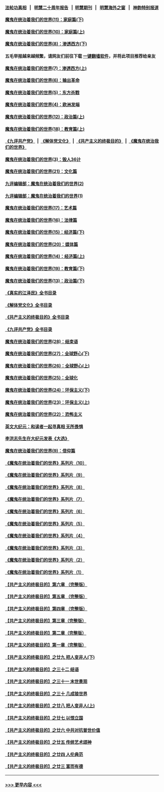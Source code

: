 #### [法轮功真相](https://github.com/gfw-breaker/truth/blob/master/README.md?t=0) &nbsp;&nbsp;|&nbsp;&nbsp; [明慧二十周年报告](https://github.com/gfw-breaker/mh-reports/blob/master/README.md?t=0) &nbsp;&nbsp;|&nbsp;&nbsp;[明慧期刊](https://github.com/gfw-breaker/mh-qikan) &nbsp;&nbsp;|&nbsp;&nbsp; [明慧海外之窗](https://github.com/gfw-breaker/mh-news/blob/master/README.md?t=0) &nbsp;&nbsp;|&nbsp;&nbsp; [神韵特别报道](https://github.com/gfw-breaker/mh-news/blob/master/shenyun.md?t=0)
#### [魔鬼在统治着我们的世界(11)：家庭篇(下)](../pages/nsc422/n10440961.md?t=12171401) 
#### [魔鬼在统治着我们的世界(10)：家庭篇(上)](../pages/nsc422/n10435448.md?t=12171401) 
#### [魔鬼在统治着我们的世界(8)：渗透西方(下)](../pages/nsc422/n10429603.md?t=12171401) 
#### 五毛举报越来越频繁，请网友们前往下载 [一键翻墙软件](https://github.com/gfw-breaker/ssr-accounts)，并将此项目推荐给亲友
#### [魔鬼在统治着我们的世界(7)：渗透西方(上)](../pages/nsc422/n10426013.md?t=12171401) 
#### [魔鬼在统治着我们的世界(6)：输出革命](../pages/nsc422/n10421536.md?t=12171401) 
#### [魔鬼在统治着我们的世界(5)：东方杀戮](../pages/nsc422/n10417707.md?t=12171401) 
#### [魔鬼在统治着我们的世界(4)：欧洲发端](../pages/nsc422/n10414890.md?t=12171401) 
#### [魔鬼在统治着我们的世界(12)：政治篇(上)](../pages/nsc422/n10444576.md?t=12171401) 
#### [魔鬼在统治着我们的世界(18)：教育篇(上)](../pages/nsc422/n10526970.md?t=12171401) 
#### [《九评共产党》](https://github.com/begood0513/9ping.md/blob/master/README.md) &nbsp;|&nbsp; [《解体党文化》](../../../../jtdwh.md/blob/master/README.md)  &nbsp;|&nbsp; [《共产主义的终极目的》](../../../../gczydzjmd.md/blob/master/README.md) &nbsp;|&nbsp; [《魔鬼在统治我们的世界》](../../../../mgztzwmdsj.md/blob/master/README.md) 
#### [魔鬼在统治着我们的世界(3)：毁人36计](../pages/nsc422/n10411583.md?t=12171401) 
#### [魔鬼在统治着我们的世界(21)：文化篇](../pages/nsc422/n10597706.md?t=12171401) 
#### [九评编辑部：魔鬼在统治着我们的世界(2)](../pages/nsc422/n10410036.md?t=12171401) 
#### [九评编辑部：魔鬼在统治着我们的世界(1)](../pages/nsc422/n10406825.md?t=12171401) 
#### [魔鬼在统治着我们的世界(17)：艺术篇](../pages/nsc422/n10499093.md?t=12171401) 
#### [魔鬼在统治着我们的世界(16)：法律篇](../pages/nsc422/n10485969.md?t=12171401) 
#### [魔鬼在统治着我们的世界(15)：经济篇(下)](../pages/nsc422/n10469975.md?t=12171401) 
#### [魔鬼在统治着我们的世界(20)：媒体篇](../pages/nsc422/n10586579.md?t=12171401) 
#### [魔鬼在统治着我们的世界(14)：经济篇(上)](../pages/nsc422/n10457370.md?t=12171401) 
#### [魔鬼在统治着我们的世界(19)：教育篇(下)](../pages/nsc422/n10564808.md?t=12171401) 
#### [魔鬼在统治着我们的世界(13)：政治篇(下)](../pages/nsc422/n10448270.md?t=12171401) 
#### [《真实的江泽民》全书目录](../pages/nsc422/n13721399.md?t=12171401) 
#### [《解体党文化》全书目录](../pages/nsc422/n13721157.md?t=12171401) 
#### [《共产主义的终极目的》全书目录](../pages/nsc422/n13721048.md?t=12171401) 
#### [《九评共产党》全书目录](../pages/nsc422/n13708085.md?t=12171401) 
#### [魔鬼在统治着我们的世界(28)：结束语](../pages/nsc422/n10936246.md?t=12171401) 
#### [魔鬼在统治着我们的世界(27)：全球野心(下)](../pages/nsc422/n10928319.md?t=12171401) 
#### [魔鬼在统治着我们的世界(26)：全球野心(上)](../pages/nsc422/n10900318.md?t=12171401) 
#### [魔鬼在统治着我们的世界(25)：全球化](../pages/nsc422/n10788205.md?t=12171401) 
#### [魔鬼在统治着我们的世界(24)：环保主义(下)](../pages/nsc422/n10695307.md?t=12171401) 
#### [魔鬼在统治着我们的世界(23)：环保主义(上)](../pages/nsc422/n10688613.md?t=12171401) 
#### [魔鬼在统治着我们的世界(22)：恐怖主义](../pages/nsc422/n10614727.md?t=12171401) 
#### [英文大纪元：和读者一起寻真相 无所畏惧](../pages/nsc422/n12542027.md?t=12171401) 
#### [李洪志先生在大纪元发表《大选》](../pages/nsc422/n12534746.md?t=12171401) 
#### [魔鬼在统治着我们的世界(9)：信仰篇](../pages/nsc422/n10432159.md?t=12171401) 
#### [《魔鬼在统治着我们的世界》系列片（10）](../pages/nsc422/n12292670.md?t=12171401) 
#### [《魔鬼在统治着我们的世界》系列片（9）](../pages/nsc422/n12290859.md?t=12171401) 
#### [《魔鬼在统治着我们的世界》系列片（8）](../pages/nsc422/n12287445.md?t=12171401) 
#### [《魔鬼在统治着我们的世界》系列片（7）](../pages/nsc422/n12283425.md?t=12171401) 
#### [《魔鬼在统治着我们的世界》系列片（6）](../pages/nsc422/n12282314.md?t=12171401) 
#### [《魔鬼在统治着我们的世界》系列片（5）](../pages/nsc422/n12281419.md?t=12171401) 
#### [《魔鬼在统治着我们的世界》系列片（4）](../pages/nsc422/n12274024.md?t=12171401) 
#### [《魔鬼在统治着我们的世界》系列片（3）](../pages/nsc422/n12271322.md?t=12171401) 
#### [《魔鬼在统治着我们的世界》系列片（2）](../pages/nsc422/n12269049.md?t=12171401) 
#### [《魔鬼在统治着我们的世界》系列片（1）](../pages/nsc422/n12267575.md?t=12171401) 
#### [【共产主义的终极目的】第六章 （完整版）](../pages/nsc422/n11428913.md?t=12171401) 
#### [【共产主义的终极目的】第五章 （完整版）](../pages/nsc422/n11428912.md?t=12171401) 
#### [【共产主义的终极目的】第四章 （完整版）](../pages/nsc422/n11428907.md?t=12171401) 
#### [【共产主义的终极目的】第三章（完整版）](../pages/nsc422/n11428848.md?t=12171401) 
#### [【共产主义的终极目的】第二章（完整版）](../pages/nsc422/n11428831.md?t=12171401) 
#### [【共产主义的终极目的】第一章（完整版）](../pages/nsc422/n11417651.md?t=12171401) 
#### [【共产主义的终极目的】之廿九 把人变非人(下)](../pages/nsc422/n11344140.md?t=12171401) 
#### [【共产主义的终极目的】之三十二 结语](../pages/nsc422/n11360535.md?t=12171401) 
#### [【共产主义的终极目的】之三十一 末世景观](../pages/nsc422/n11351129.md?t=12171401) 
#### [【共产主义的终极目的】之三十 几成狼世界](../pages/nsc422/n11348280.md?t=12171401) 
#### [【共产主义的终极目的】之廿八 把人变非人(上)](../pages/nsc422/n11340492.md?t=12171401) 
#### [【共产主义的终极目的】之廿七 以恨立国](../pages/nsc422/n11336944.md?t=12171401) 
#### [【共产主义的终极目的】之廿六 中共对抗普世价值](../pages/nsc422/n11324785.md?t=12171401) 
#### [【共产主义的终极目的】之廿五 传统艺术颂神](../pages/nsc422/n11296396.md?t=12171401) 
#### [【共产主义的终极目的】之廿四 人伦典范](../pages/nsc422/n11296397.md?t=12171401) 
#### [【共产主义的终极目的】之廿三 富而有德](../pages/nsc422/n11283598.md?t=12171401) 

----
#### [ >>> 更早内容 <<< ](../indexes/nsc422-earlier.md)
